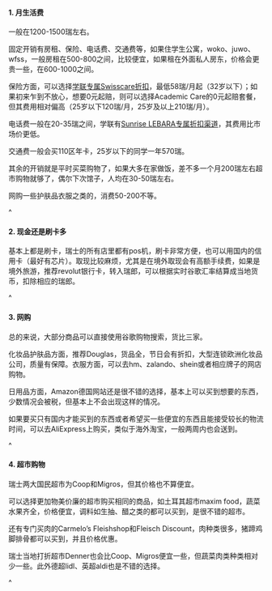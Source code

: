 #### **1. 月生活费**

一般在1200-1500瑞左右。

固定开销有房租、保险、电话费、交通费等，如果住学生公寓，woko、juwo、wfss，一般房租在500-800之间，比较便宜，如果租在外面私人房东，价格会更贵一些，在600-1000之间。

保险方面，可以选择[学联专属Swisscare折扣](https://forum.acssz.org/d/51-swisscarebao-xian-guideline-da-yi-he-xue-lian-zhe-kou)，最低58瑞/月起（32岁以下）；如果初来乍到不放心，想要0元起赔，则可以选择Academic Care的0元起赔套餐，但其费用相对偏高（25岁以下120瑞/月，25岁及以上210瑞/月）。

电话费一般在20-35瑞之间，学联有[Sunrise LEBARA专属折扣渠道](22prepaid电话卡.md)，其费用比市场价更低。

交通费一般会买110区年卡，25岁以下的同学一年570瑞。

其余的开销就是平时买菜购物了，如果大多在家做饭，差不多一个月200瑞左右超市购物就够了，偶尔下次馆子，人均在30-50瑞左右。

网购一些护肤品衣服之类的，消费50-200不等。

^

#### **2. 现金还是刷卡多**

基本上都是刷卡，瑞士的所有店里都有pos机，刷卡非常方便，也可以用国内的信用卡（最好有芯片）。取现比较麻烦，尤其是在境外取现会有高额手续费，如果是境外旅游，推荐revolut银行卡，转入瑞郎，可以根据实时谷歌汇率结算成当地货币，扣除相应的瑞郎。

^

#### **3. 网购**

总的来说，大部分商品可以直接使用谷歌购物搜索，货比三家。

化妆品护肤品方面，推荐Douglas，货品全，节日会有折扣，大型连锁欧洲化妆品公司，质量有保障。衣服方面，可以去hm、zalando、shein或者相应牌子的网店购物。

日用品方面，Amazon德国网站还是很不错的选择，基本上可以买到想要的东西，少数情况会被税，但基本上不会出现这样的情况。

如果要买只有国内才能买到的东西或者希望买一些便宜的东西且能接受较长的物流时间，可以去AliExpress上购买，类似于海外淘宝，一般两周内也会送到。

^

#### **4. 超市购物**

瑞士两大国民超市为Coop和Migros，但其价格也不算便宜。

可以选择更加物美价廉的超市购买相同的商品，如土耳其超市maxim food，蔬菜水果齐全，价格便宜，调料如生抽、醋之类的都可以买到，是很不错的超市。

还有专门买肉的Carmelo’s Fleishshop和Fleisch Discount，肉种类很多，猪蹄鸡脚排骨都可以买到，并且价格优惠。

瑞士当地打折超市Denner也会比Coop、Migros便宜一些，但蔬菜肉类种类相对少一些。此外德超lidl、英超aldi也是不错的选择。

^
